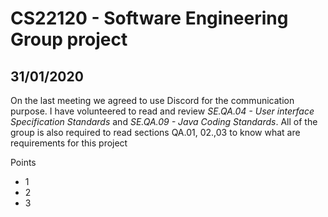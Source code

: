 # CS22120 - Software Engineering Group project 

## 31/01/2020

On the last meeting we agreed to use Discord for the communication purpose. I have volunteered to read and review *SE.QA.04 - User interface Specification Standards* and *SE.QA.09 - Java Coding Standards*. All of the group is also required to read sections QA.01, 02.,03 to know what are requirements for this project 

Points

* 1
* 2
* 3


